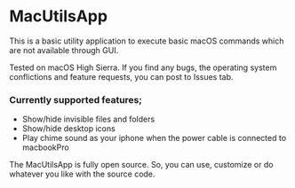 # MacUtilsApp
This is a basic utility application to execute basic macOS commands which are not available through GUI.

Tested on macOS High Sierra. If you find any bugs, the operating system conflictions and feature requests, you can post to Issues tab.

### Currently supported features;

- Show/hide invisible files and folders
- Show/hide desktop icons
- Play chime sound as your iphone when the power cable is connected to macbookPro



The MacUtilsApp is fully open source. So, you can use, customize or do whatever you like with the source code.
